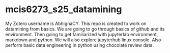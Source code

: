 # mcis6273_s25_datamining
My Zotero username is AbhignaCY.
This repo is created to work on datamining from basics. 
We are going to go through basics of github and its environment. 
Then going to get familiarized with jupyterlab environment, markdown and python.
We will also explore jupyterhub linux console.
Also perform basic data engineering in python using chocolate review data.
